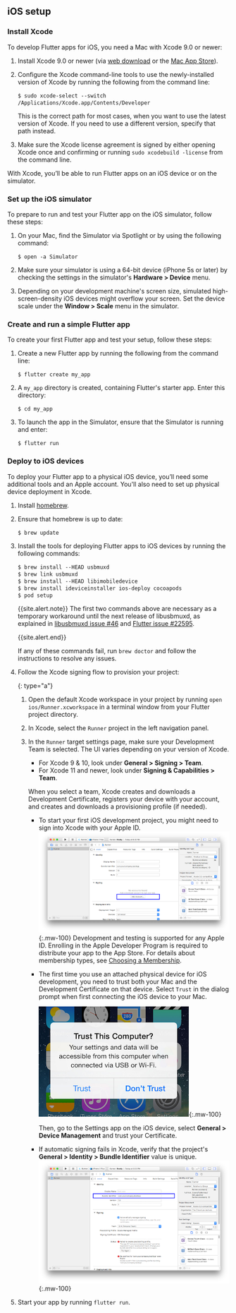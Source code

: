 ## iOS setup

### Install Xcode

To develop Flutter apps for iOS, you need a Mac with Xcode 9.0 or newer:

 1. Install Xcode 9.0 or newer
    (via [web download](https://developer.apple.com/xcode/) or
    the [Mac App Store](https://itunes.apple.com/us/app/xcode/id497799835)).
 1. Configure the Xcode command-line tools to use the newly-installed
    version of Xcode by
    running the following from the command line:

    ```terminal
    $ sudo xcode-select --switch /Applications/Xcode.app/Contents/Developer
    ```

    This is the correct path for most cases, when you want to use
    the latest version of Xcode.
    If you need to use a different version, specify that path instead.

 1. Make sure the Xcode license agreement is signed by either opening
    Xcode once and confirming or running
    `sudo xcodebuild -license` from the command line.

With Xcode, you’ll be able to run Flutter apps on an iOS device
or on the simulator.

### Set up the iOS simulator

To prepare to run and test your Flutter app on the iOS simulator,
follow these steps:

 1. On your Mac, find the Simulator via Spotlight or by using the
    following command:

    ```terminal
    $ open -a Simulator
    ```

 2. Make sure your simulator is using a 64-bit device (iPhone 5s or later)
    by checking the settings in the simulator's **Hardware > Device** menu.
 3. Depending on your development machine's screen size,
    simulated high-screen-density iOS devices
    might overflow your screen. Set the device scale under the
    **Window > Scale** menu in the simulator.

### Create and run a simple Flutter app

To create your first Flutter app and test your setup, follow these steps:

 1. Create a new Flutter app by running the following from the command line:
 
    ```terminal
    $ flutter create my_app
    ```

 2. A `my_app` directory is created, containing Flutter's starter app.
    Enter this directory:
 
    ```terminal
    $ cd my_app
    ```
 
 3. To launch the app in the Simulator,
    ensure that the Simulator is running and enter:

    ```terminal
    $ flutter run
    ```

### Deploy to iOS devices

To deploy your Flutter app to a physical iOS device,
you’ll need some additional tools and an Apple account.
You'll also need to set up physical device deployment in Xcode.

 1. Install [homebrew](https://brew.sh).
 1. Ensure that homebrew is up to date:

    ```terminal
    $ brew update
    ```

 1. Install the tools for deploying Flutter apps to iOS devices by running the
    following commands:

    ```terminal
    $ brew install --HEAD usbmuxd
    $ brew link usbmuxd
    $ brew install --HEAD libimobiledevice
    $ brew install ideviceinstaller ios-deploy cocoapods
    $ pod setup
    ```

    {{site.alert.note}}
      The first two commands above are necessary as a temporary
      workaround until the next release of libusbmuxd,
      as explained in [libusbmuxd issue #46][] and
      [Flutter issue #22595][].

      [libusbmuxd issue #46]: {{site.github}}/libimobiledevice/libusbmuxd/issues/46#issuecomment-445502733
      [Flutter issue #22595]: {{site.github}}/flutter/flutter/issues/22595
    {{site.alert.end}}

    If any of these commands fail, run `brew doctor` and follow the instructions
    to resolve any issues.

 1. Follow the Xcode signing flow to provision your project:

     {: type="a"}
     1. Open the default Xcode workspace in your project by running `open
        ios/Runner.xcworkspace` in a terminal window from your Flutter project
        directory.
     1. In Xcode, select the `Runner` project in the left navigation panel.
     1. In the `Runner` target settings page,
        make sure your Development Team is selected.
        The UI varies depending on your version of Xcode.
        * For Xcode 9 & 10, look under **General > Signing > Team**.
        * For Xcode 11 and newer, look under **Signing & Capabilities > Team**.

        When you select a team,
        Xcode creates and downloads a Development Certificate,
        registers your device with your account,
        and creates and downloads a provisioning profile (if needed).

        * To start your first iOS development project,
          you might need to sign into
          Xcode with your Apple ID. ![Xcode account add][]{:.mw-100}
          Development and testing is supported for any Apple ID.
          Enrolling in the Apple Developer Program is required to
          distribute your app to the App Store.
          For details about membership types, see
          [Choosing a Membership][].

        * The first time you use an attached physical device for iOS
          development, you need to trust both your Mac and the Development
          Certificate on that device. Select `Trust` in the dialog prompt when
          first connecting the iOS device to your Mac.

          ![Trust Mac][]{:.mw-100}

          Then, go to the Settings app on the iOS device, select **General >
          Device Management** and trust your Certificate.

        * If automatic signing fails in Xcode, verify that the project's
          **General > Identity > Bundle Identifier** value is unique.
          ![Check the app's Bundle ID][]{:.mw-100}

 1. Start your app by running `flutter run`.

[Check the app's Bundle ID]: /images/setup/xcode-unique-bundle-id.png
[Choosing a Membership]: https://developer.apple.com/support/compare-memberships
[Trust Mac]: /images/setup/trust-computer.png
[Xcode account add]: /images/setup/xcode-account.png
